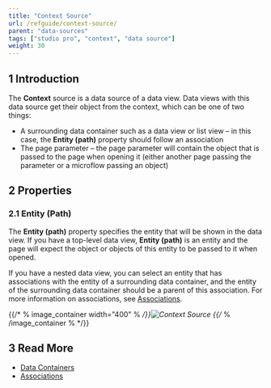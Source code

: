 ```yaml
---
title: "Context Source"
url: /refguide/context-source/
parent: "data-sources"
tags: ["studio pro", "context", "data source"]
weight: 30
---
```


## 1 Introduction

The **Context** source is a data source of a data view. Data views with this data source get their object from the context, which can be one of two things:

* A surrounding data container such as a data view or list view – in this case, the **Entity (path)** property should follow an association 
* The page parameter – the page parameter will contain the object that is passed to the page when opening it (either another page passing the parameter or a microflow passing an object)

## 2 Properties

### 2.1 Entity (Path)

The **Entity (path)** property specifies the entity that will be shown in the data view. If you have a top-level data view, **Entity (path)** is an entity and the page will expect the object or objects of this entity to be passed to it when opened. 

If you have a nested data view, you can select an entity that has associations with the entity of a surrounding data container, and the entity of the surrounding data container should be a parent of this association. For more information on associations, see [Associations](/refguide/associations/). 

{{/* % image_container width="400" % */}}![Context Source](/attachments/refguide/modeling/pages/data-widgets/data-sources/context-source/context-source-example.png)
{{/* % /image_container % */}}

## 3 Read More

* [Data Containers](/refguide/data-widgets/)
* [Associations](/refguide/associations/)